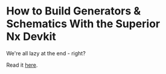 # How to Build Generators & Schematics With the Superior Nx Devkit

We're all lazy at the end - right?

Read it [here](https://medium.com/@niklaspor).
